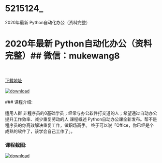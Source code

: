 # 5215124_
2020年最新 Python自动化办公（资料完整）
# 2020年最新 Python自动化办公（资料完整）## 微信：mukewang8
<br/></br>[下载地址](http://www.36tz.cn/article/5215124 "下载地址")
<br/></br>[![download](http://36tz.cn/muke_img/2020_08_2-84-300x181.png "下载地址")](http://www.36tz.cn/article/5215124 "下载地址")
<br/></br>### 课程介绍:<br/></br>适用人群
非程序员的0基础学员；经常与办公软件打交道的人；希望通过自动办公提升工作效率、减少重复劳动的人
课程概述
Python自动办公课全新发布。帮不是程序员的你高效解决重复工作，做职场高手。
终于可以说「Office，你已经是个成熟的软件了，该学会自己工作了」。

### 课程截图:
[![download](http://36tz.cn/muke_img/2020_08_1-90.png "下载地址")](http://www.36tz.cn/article/5215124 "下载地址")
